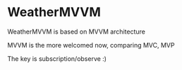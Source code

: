 # WeatherMVVM
WeatherMVVM is based on MVVM architecture

MVVM is the more welcomed now, comparing MVC, MVP

The key is subscription/observe :)
